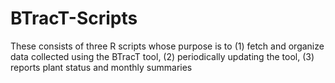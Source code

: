 # BTracT-Scripts
These consists of three R scripts whose purpose is to (1) fetch and organize data collected using the BTracT tool, (2) periodically updating the tool, (3) reports plant status and monthly summaries
